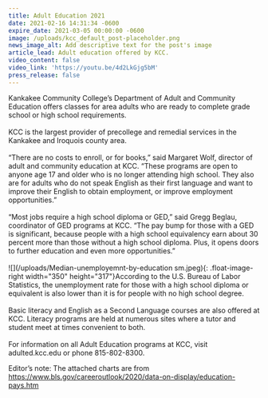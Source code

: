 ```yaml
---
title: Adult Education 2021
date: 2021-02-16 14:31:34 -0600
expire_date: 2021-03-05 00:00:00 -0600
image: /uploads/kcc_default_post-placeholder.png
news_image_alt: Add descriptive text for the post's image
article_lead: Adult education offered by KCC.
video_content: false
video_link: 'https://youtu.be/4d2LkGjg5bM'
press_release: false
---
```


Kankakee Community College’s Department of Adult and Community Education offers classes for area adults who are ready to complete grade school or high school requirements.&nbsp;<br><br>KCC is the largest provider of precollege and remedial services in the Kankakee and Iroquois county area.<br><br>“There are no costs to enroll, or for books,” said Margaret Wolf, director of adult and community education at KCC. “These programs are open to anyone age 17 and older who is no longer attending high school. They also are for adults who do not speak English as their first language and want to improve their English to obtain employment, or improve employment opportunities.”<br><br>“Most jobs require a high school diploma or GED,” said Gregg Beglau, coordinator of GED programs at KCC. “The pay bump for those with a GED is significant, because people with a high school equivalency earn about 30 percent more than those without a high school diploma. Plus, it opens doors to further education and even more opportunities.”<br><br>![](/uploads/Median-unemployemnt-by-education sm.jpeg){: .float-image-right width="350" height="317"}According to the U.S. Bureau of Labor Statistics, the unemployment rate for those with a high school diploma or equivalent is also lower than it is for people with no high school degree.<br><br>Basic literacy and English as a Second Language courses are also offered at KCC. Literacy programs are held at numerous sites where a tutor and student meet at times convenient to both.<br><br>For information on all Adult Education programs at KCC, visit adulted.kcc.edu or phone 815-802-8300.

Editor’s note: The attached charts are from https://www.bls.gov/careeroutlook/2020/data-on-display/education-pays.htm

